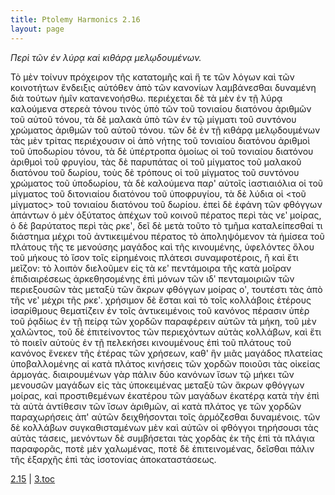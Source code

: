 ```yaml
---
title: Ptolemy Harmonics 2.16
layout: page
---
```




*Περὶ τῶν ἐν λύρᾳ καὶ κιθάρᾳ μελῳδουμένων.*

Τὸ μὲν τοίνυν πρόχειρον τῆς κατατομῆς καὶ ἥ τε τῶν λόγων καὶ τῶν κοινοτήτων ἔνδειξις αὐτόθεν ἀπὸ τῶν κανονίων λαμβάνεσθαι δυναμένη διὰ τούτων ἡμῖν κατανενοήσθω. περιέχεται δὲ τὰ μὲν ἐν τῇ λύρᾳ καλούμενα στερεὰ τόνου τινὸς ὑπὸ τῶν τοῦ τονιαίου διατόνου ἀριθμῶν τοῦ αὐτοῦ τόνου, τὰ δὲ μαλακὰ ὑπὸ τῶν ἐν τῷ μίγματι τοῦ συντόνου χρώματος ἀριθμῶν τοῦ αὐτοῦ τόνου. τῶν δὲ ἐν τῇ κιθάρᾳ μελῳδουμένων τὰς μὲν τρίτας περιέχουσιν οἱ ἀπὸ νήτης τοῦ τονιαίου διατόνου ἀριθμοὶ τοῦ ὑποδωρίου τόνου, τὰ δὲ ὑπέρτροπα ὁμοίως οἱ τοῦ τονιαίου διατόνου ἀριθμοὶ τοῦ φρυγίου, τὰς δὲ παρυπάτας οἱ τοῦ μίγματος τοῦ μαλακοῦ διατόνου τοῦ δωρίου, τοὺς δὲ τρόπους οἱ τοῦ μίγματος τοῦ συντόνου χρώματος τοῦ ὑποδωρίου, τὰ δὲ καλούμενα παρ' αὐτοῖς ἰαστιαιόλια οἱ τοῦ μίγματος τοῦ διτονιαίου διατόνου τοῦ ὑποφρυγίου, τὰ δὲ λύδια οἱ <τοῦ μίγματος> τοῦ τονιαίου διατόνου τοῦ δωρίου. ἐπεὶ δὲ ἐφάνη τῶν φθόγγων ἁπάντων ὁ μὲν ὀξύτατος ἀπέχων τοῦ κοινοῦ πέρατος περὶ τὰς νεʹ μοίρας, ὁ δὲ βαρύτατος περὶ τὰς ρκεʹ, δεῖ δὲ μετὰ τοῦτο τὸ τμῆμα καταλείπεσθαί τι διάστημα μέχρι τοῦ ἀντικειμένου πέρατος τὸ ἀποληψόμενον τὰ ἡμίσεα τοῦ πλάτους τῆς τε μενούσης μαγάδος καὶ τῆς κινουμένης, ὑφελόντες ὅλου τοῦ μήκους τὸ ἴσον τοῖς εἰρημένοις πλάτεσι συναμφοτέροις, ἢ καὶ ἔτι μεῖζον: τὸ λοιπὸν διελοῦμεν εἰς τὰ κεʹ πεντάμοιρα τῆς κατὰ μοῖραν ἐπιδιαιρέσεως ἀρκεθησομένης ἐπὶ μόνων τῶν ιδʹ πενταμοιριῶν τῶν περιεξουσῶν τὰς μεταξὺ τῶν ἄκρων φθόγγων μοίρας οʹ, τουτέστι τὰς ἀπὸ τῆς νεʹ μέχρι τῆς ρκεʹ. χρήσιμον δὲ ἔσται καὶ τὸ τοῖς κολλάβοις ἑτέρους ἰσαρίθμους θεματίζειν ἐν τοῖς ἀντικειμένοις τοῦ κανόνος πέρασιν ὑπὲρ τοῦ ῥᾳδίως ἐν τῇ πείρᾳ τῶν χορδῶν παραφέρειν αὐτῶν τὰ μήκη, τοῦ μὲν χαλῶντος, τοῦ δὲ ἐπιτείνοντος τῶν περιεχόντων αὐτὰς κολλάβων, καὶ ἔτι τὸ ποιεῖν αὐτοὺς ἐν τῇ πελεκήσει κινουμένους ἐπὶ τοῦ πλάτους τοῦ κανόνος ἕνεκεν τῆς ἑτέρας τῶν χρήσεων, καθ' ἣν μιᾶς μαγάδος πλατείας ὑποβαλλομένης αἱ κατὰ πλάτος κινήσεις τῶν χορδῶν ποιοῦσι τὰς οἰκείας ἁρμογάς. διαιρουμένων γὰρ πάλιν δύο κανόνων ἴσων τῷ μήκει τῶν μενουσῶν μαγάδων εἰς τὰς ὑποκειμένας μεταξὺ τῶν ἄκρων φθόγγων μοίρας, καὶ προστιθεμένων ἑκατέρου τῶν μαγάδων ἑκατέρᾳ κατὰ τὴν ἐπὶ τὰ αὐτὰ ἀντίθεσιν τῶν ἴσων ἀριθμῶν, αἱ κατὰ πλάτος γε τῶν χορδῶν παραχωρήσεις ἀπ' αὐτῶν δειχθήσονται τοῖς ἁρμόζεσθαι δυναμένοις. τῶν δὲ κολλάβων συγκαθισταμένων μὲν καὶ αὐτῶν οἱ φθόγγοι τηρήσουσι τὰς αὐτὰς τάσεις, μενόντων δὲ συμβήσεται τὰς χορδὰς ἐκ τῆς ἐπὶ τὰ πλάγια παραφορᾶς, ποτὲ μὲν χαλωμένας, ποτὲ δὲ ἐπιτεινομένας, δεῖσθαι πάλιν τῆς ἐξαρχῆς ἐπὶ τὰς ἰσοτονίας ἀποκαταστάσεως.



[2.15](../2.15/) | [3.toc](../3.toc/) 

